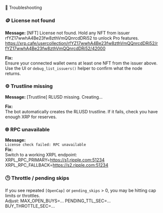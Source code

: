 🧩 Troubleshooting

### 🪙 License not found
**Message:**
[NFT] License not found. Hold any NFT from issuer rfYZ17wwhA4Be23fw8zthVmQQnrcdDRi52 to unlock Pro features.
https://xrp.cafe/usercollection/rfYZ17wwhA4Be23fw8zthVmQQnrcdDRi52/rfYZ17wwhA4Be23fw8zthVmQQnrcdDRi52/42000

**Fix:**  
Ensure your connected wallet owns at least one NFT from the issuer above.  
Use the UI or `debug_list_issuers()` helper to confirm what the node returns.


### ⚙️ Trustline missing
**Message:**
[Trustline] RLUSD missing. Creating...


 **Fix:**  
The bot automatically creates the RLUSD trustline. If it fails, check you have enough XRP for reserves.


### 🌐 RPC unavailable
**Message:**  
`License check failed: RPC unavailable`  
**Fix:**  
Switch to a working XRPL endpoint:
XRPL_RPC_PRIMARY=https://s1.ripple.com:51234
XRPL_RPC_FALLBACK=https://s2.ripple.com:51234



### 🕒 Throttle / pending skips
If you see repeated `[OpenCap]` or `pending_skips` > 0, you may be hitting cap limits or throttles.  
Adjust:
MAX_OPEN_BUYS=...
PENDING_TTL_SEC=...
BUY_THROTTLE_SEC=...
